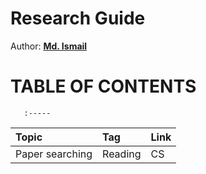 # Research Guide 
Author: **[Md. Ismail](https://www.linkedin.com/in/ismail15/)**
# TABLE OF CONTENTS 
       :-----         
| Topic | Tag| Link |
|:------|:-- | :--  |
|Paper searching| Reading| CS|

